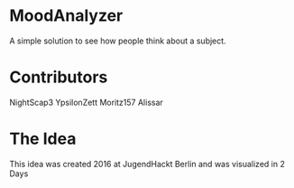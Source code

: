 # MoodAnalyzer 
A simple solution to see how people think about a subject.
# Contributors
NightScap3
YpsilonZett
Moritz157
Alissar
# The Idea
This idea was created 2016 at JugendHackt Berlin and was visualized in 2 Days

